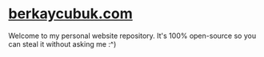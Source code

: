 # [berkaycubuk.com](berkaycubuk.com)

Welcome to my personal website repository. It's 100% open-source so you can steal it without asking me :^)
